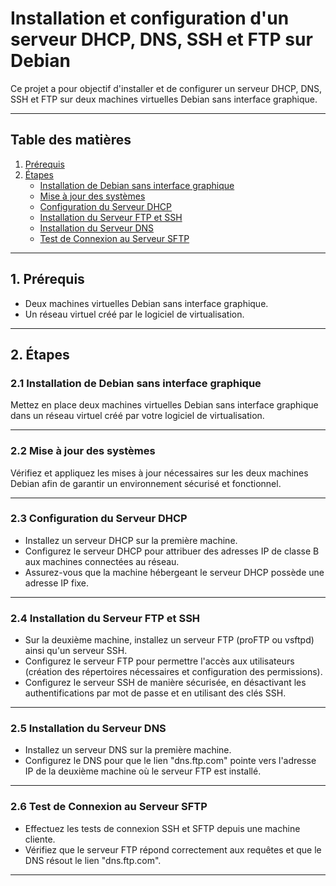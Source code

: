 # Installation et configuration d'un serveur DHCP, DNS, SSH et FTP sur Debian

Ce projet a pour objectif d'installer et de configurer un serveur DHCP, DNS, SSH et FTP sur deux machines virtuelles Debian sans interface graphique.

---

## Table des matières

1. [Prérequis](#1-prérequis)
2. [Étapes](#2-étapes)
   - [Installation de Debian sans interface graphique](#21-installation-de-debian-sans-interface-graphique)
   - [Mise à jour des systèmes](#22-mise-à-jour-des-systèmes)
   - [Configuration du Serveur DHCP](#23-configuration-du-serveur-dhcp)
   - [Installation du Serveur FTP et SSH](#24-installation-du-serveur-ftp-et-ssh)
   - [Installation du Serveur DNS](#25-installation-du-serveur-dns)
   - [Test de Connexion au Serveur SFTP](#26-test-de-connexion-au-serveur-sftp)

---

## 1. Prérequis

- Deux machines virtuelles Debian sans interface graphique.
- Un réseau virtuel créé par le logiciel de virtualisation.

---

## 2. Étapes

### 2.1 Installation de Debian sans interface graphique

Mettez en place deux machines virtuelles Debian sans interface graphique dans un réseau virtuel créé par votre logiciel de virtualisation.

---

### 2.2 Mise à jour des systèmes

Vérifiez et appliquez les mises à jour nécessaires sur les deux machines Debian afin de garantir un environnement sécurisé et fonctionnel.

---

### 2.3 Configuration du Serveur DHCP

- Installez un serveur DHCP sur la première machine.
- Configurez le serveur DHCP pour attribuer des adresses IP de classe B aux machines connectées au réseau.
- Assurez-vous que la machine hébergeant le serveur DHCP possède une adresse IP fixe.

---

### 2.4 Installation du Serveur FTP et SSH

- Sur la deuxième machine, installez un serveur FTP (proFTP ou vsftpd) ainsi qu'un serveur SSH.
- Configurez le serveur FTP pour permettre l'accès aux utilisateurs (création des répertoires nécessaires et configuration des permissions).
- Configurez le serveur SSH de manière sécurisée, en désactivant les authentifications par mot de passe et en utilisant des clés SSH.

---

### 2.5 Installation du Serveur DNS

- Installez un serveur DNS sur la première machine.
- Configurez le DNS pour que le lien "dns.ftp.com" pointe vers l'adresse IP de la deuxième machine où le serveur FTP est installé.

---

### 2.6 Test de Connexion au Serveur SFTP

- Effectuez les tests de connexion SSH et SFTP depuis une machine cliente.
- Vérifiez que le serveur FTP répond correctement aux requêtes et que le DNS résout le lien "dns.ftp.com".

---
